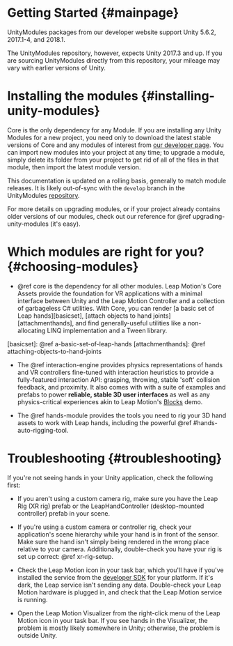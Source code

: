# Getting Started {#mainpage}

UnityModules packages from our developer website support Unity 5.6.2, 2017.1-4, and 2018.1.

The UnityModules repository, however, expects Unity 2017.3 and up. If you are sourcing UnityModules directly from this repository, your mileage may vary with earlier versions of Unity.

# Installing the modules {#installing-unity-modules}

Core is the only dependency for any Module. If you are installing any Unity Modules for a new project, you need only to download the latest stable versions of Core and any modules of interest from [our developer page][devpage]. You can import new modules into your project at any time; to upgrade a module, simply delete its folder from your project to get rid of all of the files in that module, then import the latest module version.

[devpage]: https://developer.leapmotion.com/unity/ "Leap Motion Unity Developer Page"

This documentation is updated on a rolling basis, generally to match module releases. It is likely out-of-sync with the `develop` branch in the UnityModules [repository][unitymodules-repo].

[unitymodules-repo]: https://github.com/leapmotion/UnityModules

For more details on upgrading modules, or if your project already contains older versions of our modules, check out our reference for @ref upgrading-unity-modules (it's easy).

# Which modules are right for you? {#choosing-modules}

- @ref core is the dependency for all other modules. Leap Motion's Core Assets provide the foundation for VR applications with a minimal interface between Unity and the Leap Motion Controller and a collection of garbageless C# utilities. With Core, you can render [a basic set of Leap hands][basicset], [attach objects to hand joints][attachmenthands], and find generally-useful utilities like a non-allocating LINQ implementation and a Tween library.

[basicset]: @ref a-basic-set-of-leap-hands
[attachmenthands]: @ref attaching-objects-to-hand-joints

- The @ref interaction-engine provides physics representations of hands and VR controllers fine-tuned with interaction heuristics to provide a fully-featured interaction API: grasping, throwing, stable 'soft' collision feedback, and proximity. It also comes with with a suite of examples and prefabs to power **reliable, stable 3D user interfaces** as well as any physics-critical experiences akin to Leap Motion's [Blocks][] demo.
  
[Blocks]: https://www.youtube.com/watch?v=oZ_53T2jBGg "Leap Motion Blocks Demo"

- The @ref hands-module provides the tools you need to rig your 3D hand assets to work with Leap hands, including the powerful @ref #hands-auto-rigging-tool.

# Troubleshooting {#troubleshooting}

If you're not seeing hands in your Unity application, check the following first:

- If you aren't using a custom camera rig, make sure you have the Leap Rig (XR rig) prefab or the LeapHandController (desktop-mounted controller) prefab in your scene.

- If you're using a custom camera or controller rig, check your application's scene hierarchy while your hand is in front of the sensor. Make sure the hand isn't simply being rendered in the wrong place relative to your camera. Additionally, double-check you have your rig is set up correct: @ref xr-rig-setup.

- Check the Leap Motion icon in your task bar, which you'll have if you've installed the service from the [developer SDK][devsdk] for your platform. If it's dark, the Leap service isn't sending any data. Double-check your Leap Motion hardware is plugged in, and check that the Leap Motion service is running.

- Open the Leap Motion Visualizer from the right-click menu of the Leap Motion icon in your task bar. If you see hands in the Visualizer, the problem is mostly likely somewhere in Unity; otherwise, the problem is outside Unity.

[devsdk]: https://developer.leapmotion.com/get-started/ "Leap Motion Developer SDK"
